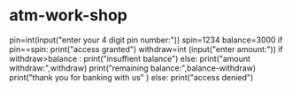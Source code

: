 # atm-work-shop
pin=int(input("enter your 4 digit pin number:"))
spin=1234
balance=3000
if pin==spin:
    print("access granted")
    withdraw=int (input("enter amount:"))
    if withdraw>balance :
        print("insuffient balance")
    else:
        print("amount withdraw:",withdraw)
        print("remaining balance:",balance-withdraw)
        print("thank you for banking with us" )
else:
    print("access denied")
